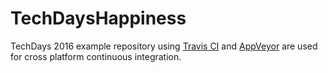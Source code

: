 # TechDaysHappiness
TechDays 2016 example repository using [Travis CI](https://travis-ci.org) and [AppVeyor](https://www.appveyor.com/) are used for cross platform continuous integration.

